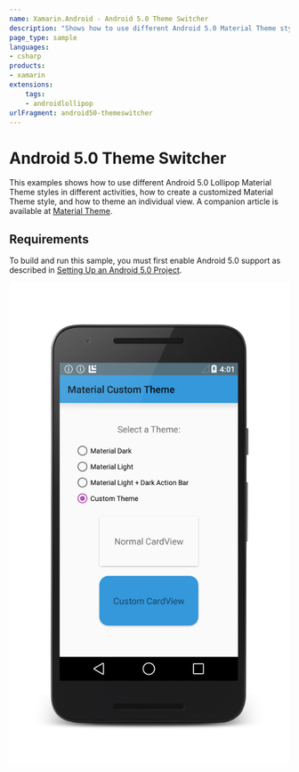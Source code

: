 ```yaml
---
name: Xamarin.Android - Android 5.0 Theme Switcher
description: "Shows how to use different Android 5.0 Material Theme styles in different activities, how to create a customized... (Android Lollipop)"
page_type: sample
languages:
- csharp
products:
- xamarin
extensions:
    tags:
    - androidlollipop
urlFragment: android50-themeswitcher
---
```

# Android 5.0 Theme Switcher

This examples shows how to use different Android 5.0 Lollipop Material Theme
styles in different activities, how to create a customized
Material Theme style, and how to theme an individual view.
A companion article is available at
[Material Theme](https://docs.microsoft.com/xamarin/android/user-interface/material-theme).

## Requirements

To build and run this sample, you must first enable Android 5.0 support as
described in
[Setting Up an Android 5.0 Project](https://docs.microsoft.com/xamarin/android/platform/lollipop#settingup).

![Android 5.0 Theme Switcher application screenshot](Screenshots/material-custom-theme.png "Android 5.0 Theme Switcher application screenshot")
